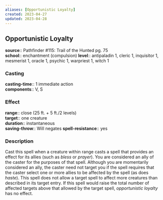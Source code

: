 ```yaml
---
aliases: [Opportunistic Loyalty]
created: 2023-04-27
updated: 2023-04-28
---
```


## Opportunistic Loyalty

**source**:: Pathfinder \#115: Trail of the Hunted pg. 75  
**school**:: enchantment (compulsion)
**level**:: antipaladin 1, cleric 1, inquisitor 1, mesmerist 1, oracle 1, psychic 1, warpriest 1, witch 1

### Casting

**casting-time**:: 1 immediate action  
**components**:: V, S

### Effect

**range**:: close (25 ft. + 5 ft./2 levels)  
**target**:: one creature  
**duration**:: instantaneous  
**saving-throw**:: Will negates
**spell-resistance**:: yes

### Description

Cast this spell when a creature within range casts a spell that provides an effect for its allies (such as *bless* or *prayer*). You are considered an ally of the caster for the purposes of that spell. Although you are momentarily considered an ally, the caster need not target you if the spell requires that the caster select one or more allies to be affected by the spell (as does *haste*). This spell does not allow a target spell to affect more creatures than described in its target entry. If this spell would raise the total number of affected targets above that allowed by the target spell, *opportunistic loyalty* has no effect.
